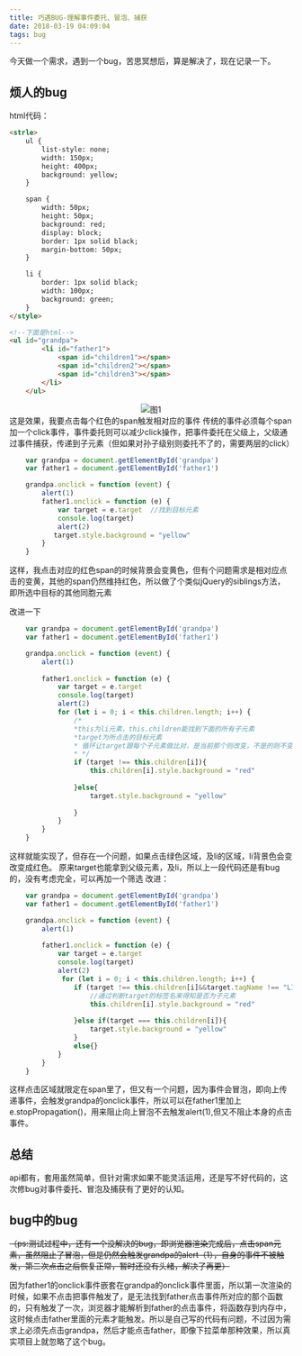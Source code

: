 ```yaml
---
title: 巧遇BUG-理解事件委托、冒泡、捕获
date: 2018-03-19 04:09:04
tags: bug
---
```

今天做一个需求，遇到一个bug，苦思冥想后，算是解决了，现在记录一下。
## 烦人的bug
html代码：
```html
<strle>
    ul {
        list-style: none;
        width: 150px;
        height: 400px;
        background: yellow;
    }

    span {
        width: 50px;
        height: 50px;
        background: red;
        display: block;
        border: 1px solid black;
        margin-bottom: 50px;
    }

    li {
        border: 1px solid black;
        width: 100px;
        background: green;
    }
</style>

<!--下面是html-->
<ul id="grandpa">
        <li id="father1">
            <span id="children1"></span>
            <span id="children2"></span>
            <span id="children3"></span>
        </li>
    </ul>
```

<center><img src="http://ww3.sinaimg.cn/large/0060lm7Tly1fphmy6nr6lj30640byglg.jpg" alt="图1"></center>
这是效果，我要点击每个红色的span触发相对应的事件
传统的事件必须每个span加一个click事件，事件委托则可以减少click操作，把事件委托在父级上，父级通过事件捕获，传递到子元素（但如果对孙子级别则委托不了的，需要两层的click）

```javascript
    var grandpa = document.getElementById('grandpa')
    var father1 = document.getElementById('father1')

    grandpa.onclick = function (event) {
        alert(1)
        father1.onclick = function (e) {
            var target = e.target  //找到目标元素
            console.log(target)
            alert(2)
           target.style.background = "yellow"
        }
    }
```
这样，我点击对应的红色span的时候背景会变黄色，但有个问题需求是相对应点击的变黄，其他的span仍然维持红色，所以做了个类似jQuery的siblings方法，即所选中目标的其他同胞元素

改进一下

```javascript
    var grandpa = document.getElementById('grandpa')
    var father1 = document.getElementById('father1')

    grandpa.onclick = function (event) {
        alert(1)
        
        father1.onclick = function (e) {
            var target = e.target
            console.log(target)
            alert(2)
            for (let i = 0; i < this.children.length; i++) {
                /*
                *this为li元素，this.children能找到下面的所有子元素
                *target为所点击的目标元素
                * 循环让target跟每个子元素做比对，是当前那个则改变，不是的则不变
                * */
                if (target !== this.children[i]){
                    this.children[i].style.background = "red"
                    
                }else{
                    target.style.background = "yellow"
                    
                }
            }
        }
    }

```
这样就能实现了，但存在一个问题，如果点击绿色区域，及li的区域，li背景色会变改变成红色。
原来target也能拿到父级元素，及li，所以上一段代码还是有bug的，没有考虑完全，可以再加一个筛选
改进：

```javascript
    var grandpa = document.getElementById('grandpa')
    var father1 = document.getElementById('father1')

    grandpa.onclick = function (event) {
        alert(1)
        
        father1.onclick = function (e) {
            var target = e.target
            console.log(target)
            alert(2)
             for (let i = 0; i < this.children.length; i++) {
                if (target !== this.children[i]&&target.tagName !== "LI"){
                    //通过判断target的标签名来得知是否为子元素
                    this.children[i].style.background = "red"
                    
                }else if(target === this.children[i]){
                    target.style.background = "yellow"
                }
                else{}
            }
        }
    }
```
这样点击区域就限定在span里了，但又有一个问题，因为事件会冒泡，即向上传递事件，会触发grandpa的onclick事件，所以可以在father1里加上e.stopPropagation()，用来阻止向上冒泡不去触发alert(1),但又不阻止本身的点击事件。

## 总结

api都有，套用虽然简单，但针对需求如果不能灵活运用，还是写不好代码的，这次修bug对事件委托、冒泡及捕获有了更好的认知。

## bug中的bug
~~（ps:测试过程中，还有一个没解决的bug，即浏览器渲染完成后，点击span元素，虽然阻止了冒泡，但是仍然会触发grandpa的alert（1），自身的事件不被触发，第二次点击之后恢复正常，暂时还没有头绪，解决了再更）~~

因为father1的onclick事件嵌套在grandpa的onclick事件里面，所以第一次渲染的时候，如果不点击把事件触发了，是无法找到father点击事件所对应的那个函数的，只有触发了一次，浏览器才能解析到father的点击事件，将函数存到内存中，这时候点击father里面的元素才能触发。所以是自己写的代码有问题，不过因为需求上必须先点击grandpa，然后才能点击father，即像下拉菜单那种效果，所以真实项目上就忽略了这个bug。